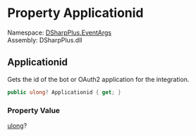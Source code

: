 # Property Applicationid

Namespace: [DSharpPlus.EventArgs](DSharpPlus.EventArgs.md)  
Assembly: DSharpPlus.dll

## <a id="DSharpPlus_EventArgs_IntegrationDeleteEventArgs_Applicationid"></a>Applicationid

Gets the id of the bot or OAuth2 application for the integration.

```csharp
public ulong? Applicationid { get; }
```

### Property Value

[ulong](https://learn.microsoft.com/dotnet/api/system.uint64)?

